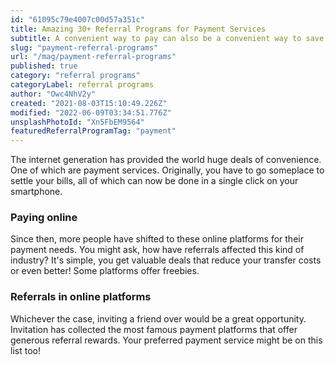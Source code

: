 ```yaml
---
id: "61095c79e4007c00d57a351c"
title: Amazing 30+ Referral Programs for Payment Services
subtitle: A convenient way to pay can also be a convenient way to save!
slug: "payment-referral-programs"
url: "/mag/payment-referral-programs"
published: true
category: "referral programs"
categoryLabel: referral programs
author: "Owc4NhV2y"
created: "2021-08-03T15:10:49.226Z"
modified: "2022-06-09T03:34:51.776Z"
unsplashPhotoId: "Xn5FbEM9564"
featuredReferralProgramTag: "payment"
---
```

The internet generation has provided the world huge deals of convenience. One of which are payment services. Originally, you have to go someplace to settle your bills, all of which can now be done in a single click on your smartphone.

### **Paying online**

Since then, more people have shifted to these online platforms for their payment needs. You might ask, how have referrals affected this kind of industry? It's simple, you get valuable deals that reduce your transfer costs or even better! Some platforms offer freebies.

### **Referrals in online platforms**

Whichever the case, inviting a friend over would be a great opportunity. Invitation has collected the most famous payment platforms that offer generous referral rewards. Your preferred payment service might be on this list too!